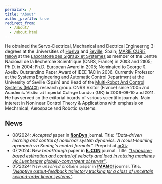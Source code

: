 ```yaml
---
permalink: /
title: "About"
author_profile: true
redirect_from: 
  - /about/
  - /about.html
---
```


He obtained the Servo-Electrical, Mechanical and Electrical Engineering 3-degrees at the Universities of [Huelva](https://www.uhu.es/english/) and [Seville](https://www.us.es), Spain; [MARIE CURIE fellow](https://marie-sklodowska-curie-actions.ec.europa.eu) at the [Laboratoire des Signaux et Systèmes](https://l2s.centralesupelec.fr/en/) as member of the Centre Nacional de la Recherche Scientifique (CNRS, France) in 2003 and 2005; Ph.D. in 2004; Ph.D. European Award in 2005; Nominated to George S. Axelby Outstanding Paper Award of IEEE TAC in 2006. Currently Professor at the Systems Engineering and Automatic Control Department at the University of Seville (Spain) and Head of the [Multi-Robot And Control Systems (MACS)](https://investigacion.us.es/sisius/sis_depgrupos.php?ct=&cs=&seltext=TEP-995&selfield=CodPAI) research group. CNRS Visitor (France) since 2005 and Academic Visitor at Imperial College London (UK) in 2008-09-10 and 2011. He has served on the editorial boards of various scientific journals. Main interest in Nonlinear Control Theory & Applications with emphasis on Mechanical, Aerospace and Robotic systems.

## News

- 08/2024: *Accepted* paper in **[<i class="ai ai-springer ai-fw icon-pad-right"></i>NonDyn](https://link.springer.com/journal/11071)** journal. Title: *"Data-driven learning and control of nonlinear system dynamics. A robust-learning approach via Sontag's control formula."*. Preprint at [<i class="ai ai-arxiv ai-fw icon-pad-right"></i>arXiv](https://arxiv.org/abs/2307.15662v2).
- 07/2024: New *breaktrough* paper in **[<i class="ai ai-elsevier ai-fw icon-pad-right"></i>EJCON](https://www.sciencedirect.com/journal/european-journal-of-control)** journal. Title: *["Lyapunov-based estimation and control of velocity and load in rotating machines via Luenberger globally-convergent observer"](https://doi.org/10.1016/j.ejcon.2024.101092)*.
- 05/2024: New *unsolved problem* paper in **[<i class="ai ai-oxford ai-fw icon-pad-right"></i>IMAMCI](https://academic.oup.com/imamci)** journal. Title: *["Adaptive output-feedback trajectory tracking for a class of uncertain second-order linear systems"](https://doi.org/10.1093/imamci/dnae021)*.
<!-- - 2024.0: **[Preprint]** [[Arxiv](https://arxiv.org/abs/2212.08057)] -->
<!-- Comment -->
